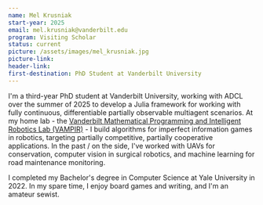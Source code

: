```yaml
---
name: Mel Krusniak
start-year: 2025
email: mel.krusniak@vanderbilt.edu
program: Visiting Scholar
status: current
picture: /assets/images/mel_krusniak.jpg
picture-link: 
header-link: 
first-destination: PhD Student at Vanderbilt University
---
```


I'm a third-year PhD student at Vanderbilt University, working with ADCL over the summer of 2025 to develop a Julia framework for working with fully continuous, differentiable partially observable multiagent scenarios. At my home lab - the [Vanderbilt Mathematical Programming and Intelligent Robotics Lab (VAMPIR)](https://vampir-lab.github.io/) - I build algorithms for imperfect information games in robotics, targeting partially competitive, partially cooperative applications. In the past / on the side, I've worked with UAVs for conservation, computer vision in surgical robotics, and machine learning for road maintenance monitoring.  

I completed my Bachelor's degree in Computer Science at Yale University in 2022. In my spare time, I enjoy board games and writing, and I'm an amateur sewist.